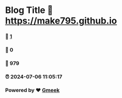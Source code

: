# Blog Title :link: https://make795.github.io 
### :page_facing_up: [1](https://make795.github.io/tag.html) 
### :speech_balloon: 0 
### :hibiscus: 979 
### :alarm_clock: 2024-07-06 11:05:17 
### Powered by :heart: [Gmeek](https://github.com/Meekdai/Gmeek)
